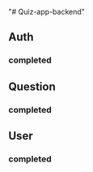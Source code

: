 "# Quiz-app-backend" 


## Auth

### completed


## Question

### completed


## User

### completed